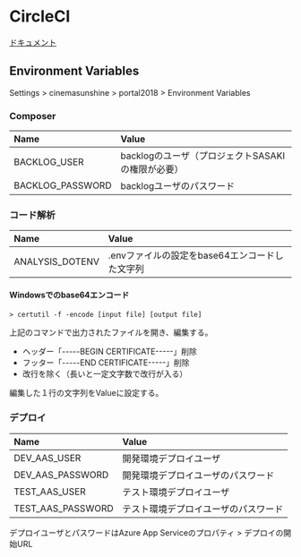 # CircleCI

[ドキュメント](https://circleci.com/docs/ja/)

## Environment Variables

Settings > cinemasunshine > portal2018 > Environment Variables

### Composer

| Name | Value |
|:---|:---|
|BACKLOG_USER |backlogのユーザ（プロジェクトSASAKIの権限が必要） |
|BACKLOG_PASSWORD |backlogユーザのパスワード |

### コード解析

| Name | Value |
|:---|:---|
|ANALYSIS_DOTENV |.envファイルの設定をbase64エンコードした文字列 |

#### Windowsでのbase64エンコード

```dosbatch
> certutil -f -encode [input file] [output file]
```

上記のコマンドで出力されたファイルを開き、編集する。

- ヘッダー「-----BEGIN CERTIFICATE-----」削除
- フッター「-----END CERTIFICATE-----」削除
- 改行を除く（長いと一定文字数で改行が入る）

編集した１行の文字列をValueに設定する。

### デプロイ

| Name | Value |
|:---|:---|
|DEV_AAS_USER |開発環境デプロイユーザ |
|DEV_AAS_PASSWORD |開発環境デプロイユーザのパスワード |
|TEST_AAS_USER |テスト環境デプロイユーザ |
|TEST_AAS_PASSWORD |テスト環境デプロイユーザのパスワード |

デプロイユーザとパスワードはAzure App Serviceのプロパティ > デプロイの開始URL
